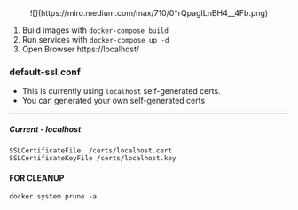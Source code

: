 <center>![](https://miro.medium.com/max/710/0*rQpagILnBH4__4Fb.png)</center>

1. Build images with `docker-compose build`
2. Run services with `docker-compose up -d`
3. Open Browser https://localhost/

### default-ssl.conf

- This is currently using `localhost` self-generated certs.
- You can generated your own self-generated certs

------------------------------
#####  Current - localhost

```
SSLCertificateFile	/certs/localhost.cert
SSLCertificateKeyFile /certs/localhost.key
```


#### FOR CLEANUP

```
docker system prune -a
```
